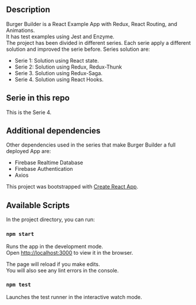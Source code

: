 ## Description

Burger Builder is a React Example App with Redux, React Routing, and Animations.<br>
It has test examples using Jest and Enzyme.<br>
The project has been divided in different series. Each serie apply a different solution and improved the serie before.
Series solution are:
- Serie 1: Solution using React state.
- Serie 2: Solution using Redux, Redux-Thunk
- Serie 3. Solution using Redux-Saga.
- Serie 4. Solution using React Hooks.

## Serie in this repo
This is the Serie 4.

## Additional dependencies
Other dependencies used in the series that make Burger Builder a full deployed App are:
- Firebase Realtime Database
- Firebase Authentication
- Axios

This project was bootstrapped with [Create React App](https://github.com/facebookincubator/create-react-app).

## Available Scripts

In the project directory, you can run:

### `npm start`

Runs the app in the development mode.<br>
Open [http://localhost:3000](http://localhost:3000) to view it in the browser.

The page will reload if you make edits.<br>
You will also see any lint errors in the console.

### `npm test`

Launches the test runner in the interactive watch mode.
